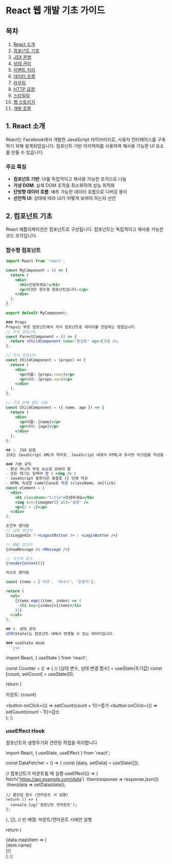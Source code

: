 # React 웹 개발 기초 가이드

## 목차
1. [React 소개](#1-react-소개)
2. [컴포넌트 기초](#2-컴포넌트-기초)
3. [JSX 문법](#3-jsx-문법)
4. [상태 관리](#4-상태-관리)
5. [이벤트 처리](#5-이벤트-처리)
6. [데이터 흐름](#6-데이터-흐름)
7. [라우팅](#7-라우팅)
8. [HTTP 요청](#8-http-요청)
9. [스타일링](#9-스타일링)
10. [웹 스토리지](#10-웹-스토리지)
11. [개발 흐름](#11-개발-흐름)

## 1. React 소개

React는 Facebook에서 개발한 JavaScript 라이브러리로, 사용자 인터페이스를 구축하기 위해 설계되었습니다. 컴포넌트 기반 아키텍처를 사용하여 재사용 가능한 UI 요소를 만들 수 있습니다.

### 주요 특징
- **컴포넌트 기반**: UI를 독립적이고 재사용 가능한 조각으로 나눔
- **가상 DOM**: 실제 DOM 조작을 최소화하여 성능 최적화
- **단방향 데이터 흐름**: 예측 가능한 데이터 흐름으로 디버깅 용이
- **선언적 UI**: 상태에 따라 UI가 어떻게 보여야 하는지 선언

## 2. 컴포넌트 기초

React 애플리케이션은 컴포넌트로 구성됩니다. 컴포넌트는 독립적이고 재사용 가능한 코드 조각입니다.

### 함수형 컴포넌트

```jsx
import React from 'react';

const MyComponent = () => {
  return (
    <div>
      <h1>안녕하세요!</h1>
      <p>이것은 함수형 컴포넌트입니다.</p>
    </div>
  );
};

export default MyComponent;

### Props
Props는 부모 컴포넌트에서 자식 컴포넌트로 데이터를 전달하는 방법입니다.
// 부모 컴포넌트
const ParentComponent = () => {
  return <ChildComponent name="홍길동" age={30} />;
};

// 자식 컴포넌트
const ChildComponent = (props) => {
  return (
    <div>
      <p>이름: {props.name}</p>
      <p>나이: {props.age}</p>
    </div>
  );
};

// 구조 분해 할당 사용
const ChildComponent = ({ name, age }) => {
  return (
    <div>
      <p>이름: {name}</p>
      <p>나이: {age}</p>
    </div>
  );
};

## 3. JSX 문법
JSX는 JavaScript XML의 약자로, JavaScript 내에서 HTML과 유사한 마크업을 작성할 수 있게 해주는 문법입니다.

### 기본 규칙
- 항상 하나의 부모 요소로 감싸야 함
- 모든 태그는 닫혀야 함 ( <img /> )
- JavaScript 표현식은 중괄호 {} 안에 작성
- HTML 속성은 camelCase로 작성 (className, onClick)
const element = (
  <div>
    <h1 className="title">안녕하세요</h1>
    <img src={imageUrl} alt="설명" />
    <p>{2 + 2}</p>
  </div>
);

조건부 렌더링
// 삼항 연산자
{isLoggedIn ? <LogoutButton /> : <LoginButton />}

// AND 연산자
{showMessage && <Message />}

// 조건부 함수
{renderContent()}

리스트 렌더링

const items = ['사과', '바나나', '오렌지'];

return (
  <ul>
    {items.map((item, index) => (
      <li key={index}>{item}</li>
    ))}
  </ul>
);

## 4. 상태 관리
상태(State)는 컴포넌트 내에서 변경될 수 있는 데이터입니다.

### useState Hook
```jsx
```

import React, { useState } from 'react';

const Counter = () => {
  // [상태 변수, 상태 변경 함수] = useState(초기값)
  const [count, setCount] = useState(0);

  return (
    <div>
      <p>카운트: {count}</p>
      <button onClick={() => setCount(count + 1)}>증가</button>
      <button onClick={() => setCount(count - 1)}>감소</button>
    </div>
  );
};

### useEffect Hook
컴포넌트의 생명주기와 관련된 작업을 처리합니다

import React, { useState, useEffect } from 'react';

const DataFetcher = () => {
  const [data, setData] = useState([]);
  
  // 컴포넌트가 마운트될 때 실행
  useEffect(() => {
    fetch('https://api.example.com/data')
      .then(response => response.json())
      .then(data => setData(data));
      
    // 클린업 함수 (언마운트 시 실행)
    return () => {
      console.log('컴포넌트 언마운트');
    };
  }, []); // 빈 배열: 마운트/언마운트 시에만 실행
  
  return (
    <div>
      {data.map(item => (
        <div key={item.id}>{item.name}</div>
      ))}
    </div>
  );
};
